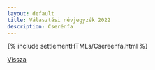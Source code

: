 ```yaml
---
layout: default
title: Választási névjegyzék 2022
description: Cserénfa
---
```


{% include settlementHTMLs/Csereenfa.html %}

[Vissza](../)